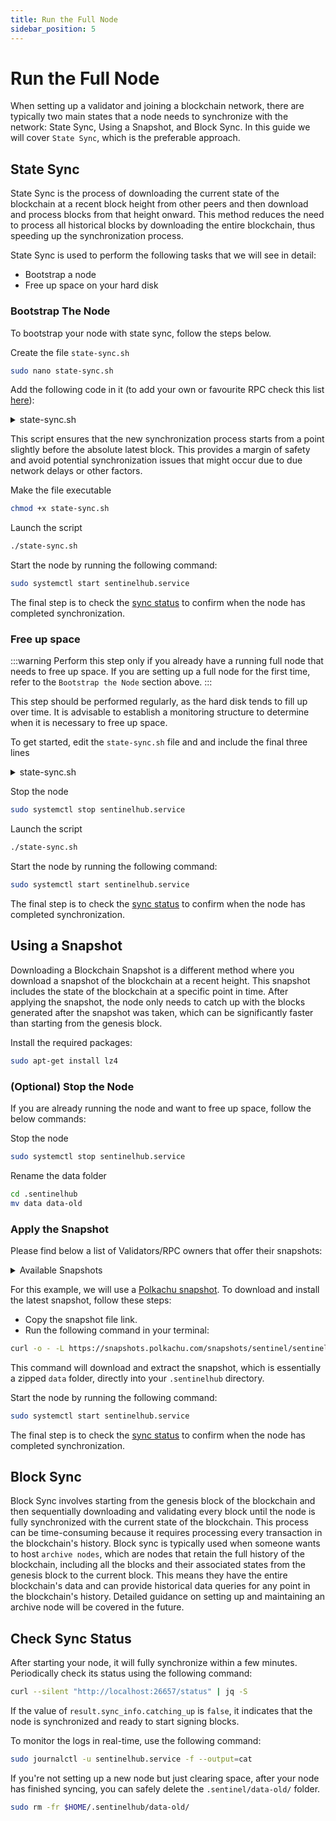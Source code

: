 ```yaml
---
title: Run the Full Node
sidebar_position: 5
---
```


# Run the Full Node

When setting up a validator and joining a blockchain network, there are typically two main states that a node needs to synchronize with the network: State Sync, Using a Snapshot, and Block Sync. In this guide we will cover `State Sync`, which is the preferable approach.

## State Sync

State Sync is the process of downloading the current state of the blockchain at a recent block height from other peers and then download and process blocks from that height onward. This method reduces the need to process all historical blocks by downloading the entire blockchain, thus speeding up the synchronization process.

State Sync is used to perform the following tasks that we will see in detail:
- Bootstrap a node
- Free up space on your hard disk

### Bootstrap The Node

To bootstrap your node with state sync, follow the steps below.

Create the file `state-sync.sh`

```bash
sudo nano state-sync.sh
```

Add the following code in it (to add your own or favourite RPC check this list [here](https://sentnodes.com/public-rpc)):

<details>
<summary>state-sync.sh</summary>
<p>

```bash
#!/bin/bash

SNAP_RPC="https://rpc.sentinel.co:443"
SNAP_RPC2="https://rpc-sentinel.whispernode.com:443"

LATEST_HEIGHT=$(curl -s $SNAP_RPC/block | jq -r .result.block.header.height); \
BLOCK_HEIGHT=$((LATEST_HEIGHT - 1000)); \
TRUST_HASH=$(curl -s "$SNAP_RPC/block?height=$BLOCK_HEIGHT" | jq -r .result.block_id.hash)

sed -i.bak -E "s|^(enable[[:space:]]+=[[:space:]]+).*$|\1true| ; \
s|^(rpc_servers[[:space:]]+=[[:space:]]+).*$|\1\"$SNAP_RPC,$SNAP_RPC2\"| ; \
s|^(trust_height[[:space:]]+=[[:space:]]+).*$|\1$BLOCK_HEIGHT| ; \
s|^(trust_hash[[:space:]]+=[[:space:]]+).*$|\1\"$TRUST_HASH\"|" $HOME/.sentinelhub/config/config.toml
```

</p>
</details>

This script ensures that the new synchronization process starts from a point slightly before the absolute latest block. This provides a margin of safety and avoid potential synchronization issues that might occur due to due network delays or other factors.

Make the file executable

```bash
chmod +x state-sync.sh
```

Launch the script

```bash
./state-sync.sh
```

Start the node by running the following command:

```bash
sudo systemctl start sentinelhub.service
```

The final step is to check the [sync status](/full-node-setup/node-run#check-sync-status) to confirm when the node has completed synchronization.


### Free up space

:::warning
Perform this step only if you already have a running full node that needs to free up space. If you are setting up a full node for the first time, refer to the `Bootstrap the Node` section above.
:::

This step should be performed regularly, as the hard disk tends to fill up over time. It is advisable to establish a monitoring structure to determine when it is necessary to free up space.

To get started, edit the `state-sync.sh` file and and include the final three lines

<details>
<summary>state-sync.sh</summary>
<p>

```bash
#!/bin/bash

SNAP_RPC="https://rpc.sentinel.co:443"
SNAP_RPC2="https://rpc-sentinel.whispernode.com:443"

LATEST_HEIGHT=$(curl -s $SNAP_RPC/block | jq -r .result.block.header.height); \
BLOCK_HEIGHT=$((LATEST_HEIGHT - 1000)); \
TRUST_HASH=$(curl -s "$SNAP_RPC/block?height=$BLOCK_HEIGHT" | jq -r .result.block_id.hash)

sed -i.bak -E "s|^(enable[[:space:]]+=[[:space:]]+).*$|\1true| ; \
s|^(rpc_servers[[:space:]]+=[[:space:]]+).*$|\1\"$SNAP_RPC,$SNAP_RPC2\"| ; \
s|^(trust_height[[:space:]]+=[[:space:]]+).*$|\1$BLOCK_HEIGHT| ; \
s|^(trust_hash[[:space:]]+=[[:space:]]+).*$|\1\"$TRUST_HASH\"|" $HOME/.sentinelhub/config/config.toml

mv $HOME/.sentinelhub/data $HOME/.sentinelhub/data-old
mkdir -p $HOME/.sentinelhub/data
cp $HOME/.sentinelhub/data-old/priv_validator_state.json $HOME/.sentinelhub/data
```

</p>
</details>

Stop the node

```bash
sudo systemctl stop sentinelhub.service
```

Launch the script

```bash
./state-sync.sh
```

Start the node by running the following command:

```bash
sudo systemctl start sentinelhub.service
```

The final step is to check the [sync status](/full-node-setup/node-run#check-sync-status) to confirm when the node has completed synchronization.


## Using a Snapshot

Downloading a Blockchain Snapshot is a different method where you download a snapshot of the blockchain at a recent height. This snapshot includes the state of the blockchain at a specific point in time. After applying the snapshot, the node only needs to catch up with the blocks generated after the snapshot was taken, which can be significantly faster than starting from the genesis block.

Install the required packages:

```bash
sudo apt-get install lz4
```

### (Optional) Stop the Node

If you are already running the node and want to free up space, follow the below commands:

Stop the node

```bash
sudo systemctl stop sentinelhub.service
```

Rename the data folder

```bash
cd .sentinelhub
mv data data-old
```

### Apply the Snapshot

Please find below a list of Validators/RPC owners that offer their snapshots:

<details>
<summary>Available Snapshots</summary>
<p>

- Autostake: [https://autostake.com/networks/sentinel/](https://autostake.com/networks/sentinel/)
- Busurnode: in maintenance
- Polkachu: [https://www.polkachu.com/tendermint_snapshots/sentinel](https://www.polkachu.com/tendermint_snapshots/sentinel)
- Roomit: [https://roomit.xyz/snapshot/mainnet/dvpn/](https://roomit.xyz/snapshot/mainnet/dvpn/)

</p>
</details>

For this example, we will use a [Polkachu snapshot](https://www.polkachu.com/tendermint_snapshots/sentinel). To download and install the latest snapshot, follow these steps:

- Copy the snapshot file link.
- Run the following command in your terminal:

```bash
curl -o - -L https://snapshots.polkachu.com/snapshots/sentinel/sentinel_<block_height>.tar.lz4 | lz4 -c -d - | tar -x -C $HOME/.sentinelhub
```

This command will download and extract the snapshot, which is essentially a zipped `data` folder, directly into your `.sentinelhub` directory.

Start the node by running the following command:

```bash
sudo systemctl start sentinelhub.service
```

The final step is to check the [sync status](/full-node-setup/node-run#check-sync-status) to confirm when the node has completed synchronization.


## Block Sync

Block Sync involves starting from the genesis block of the blockchain and then sequentially downloading and validating every block until the node is fully synchronized with the current state of the blockchain. This process can be time-consuming because it requires processing every transaction in the blockchain's history.
Block sync is typically used when someone wants to host `archive nodes`, which are nodes that retain the full history of the blockchain, including all the blocks and their associated states from the genesis block to the current block. This means they have the entire blockchain's data and can provide historical data queries for any point in the blockchain's history. Detailed guidance on setting up and maintaining an archive node will be covered in the future.


## Check Sync Status

After starting your node, it will fully synchronize within a few minutes. Periodically check its status using the following command:

```bash
curl --silent "http://localhost:26657/status" | jq -S
```

If the value of `result.sync_info.catching_up` is `false`, it indicates that the node is synchronized and ready to start signing blocks.

To monitor the logs in real-time, use the following command:

```bash
sudo journalctl -u sentinelhub.service -f --output=cat
```

If you're not setting up a new node but just clearing space, after your node has finished syncing, you can safely delete the `.sentinel/data-old/` folder.

```bash
sudo rm -fr $HOME/.sentinelhub/data-old/